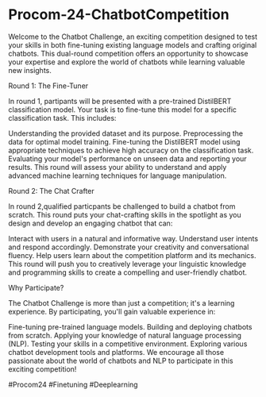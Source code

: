 # Procom-24-ChatbotCompetition

Welcome to the Chatbot Challenge, an exciting competition designed to test your skills in both fine-tuning existing language models and crafting original chatbots. This dual-round competition offers an opportunity to showcase your expertise and explore the world of chatbots while learning valuable new insights.

Round 1: The Fine-Tuner

In round 1, partipants will be presented with a pre-trained DistilBERT classification model. Your task is to fine-tune this model for a specific classification task. This includes:

Understanding the provided dataset and its purpose.
Preprocessing the data for optimal model training.
Fine-tuning the DistilBERT model using appropriate techniques to achieve high accuracy on the classification task.
Evaluating your model's performance on unseen data and reporting your results.
This round will assess your ability to understand and apply advanced machine learning techniques for language manipulation.

Round 2: The Chat Crafter

In round 2,qualified particpants be challenged to build a chatbot from scratch. This round puts your chat-crafting skills in the spotlight as you design and develop an engaging chatbot that can:

Interact with users in a natural and informative way.
Understand user intents and respond accordingly.
Demonstrate your creativity and conversational fluency.
Help users learn about the competition platform and its mechanics.
This round will push you to creatively leverage your linguistic knowledge and programming skills to create a compelling and user-friendly chatbot.

Why Participate?

The Chatbot Challenge is more than just a competition; it's a learning experience. By participating, you'll gain valuable experience in:

Fine-tuning pre-trained language models.
Building and deploying chatbots from scratch.
Applying your knowledge of natural language processing (NLP).
Testing your skills in a competitive environment.
Exploring various chatbot development tools and platforms.
We encourage all those passionate about the world of chatbots and NLP to participate in this exciting competition!

#Procom24 #Finetuning #Deeplearning 
